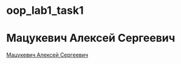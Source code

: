 # oop_lab1_task1
# Мацукевич Алексей Сергеевич 
[Мацукевич Алексей Сергеевич ](https://mail.google.com/mail/u/0/#inbox)
